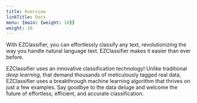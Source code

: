 ```yaml
---
title: Overview
linkTitle: Docs
menu: {main: {weight: 10}}
weight: 10
---
```



With EZClassifier, you can effortlessly classify any text, revolutionizing the way you handle natural language text. 
EZClassifier makes it easier than ever before.

EZClassifier uses an innovative classification technology! Unlike traditional _deep learning_,  that demand thousands of meticulously tagged real data, EZClassifier uses a breakthrough machine learning algorithm that thrives on just a few examples. Say goodbye to the data deluge and welcome the future of effortless, efficient, and accurate classification.
